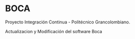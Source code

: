 # BOCA

Proyecto Integración Continua - Politécnico Grancolombiano.

Actualizacion y Modificación del software Boca

